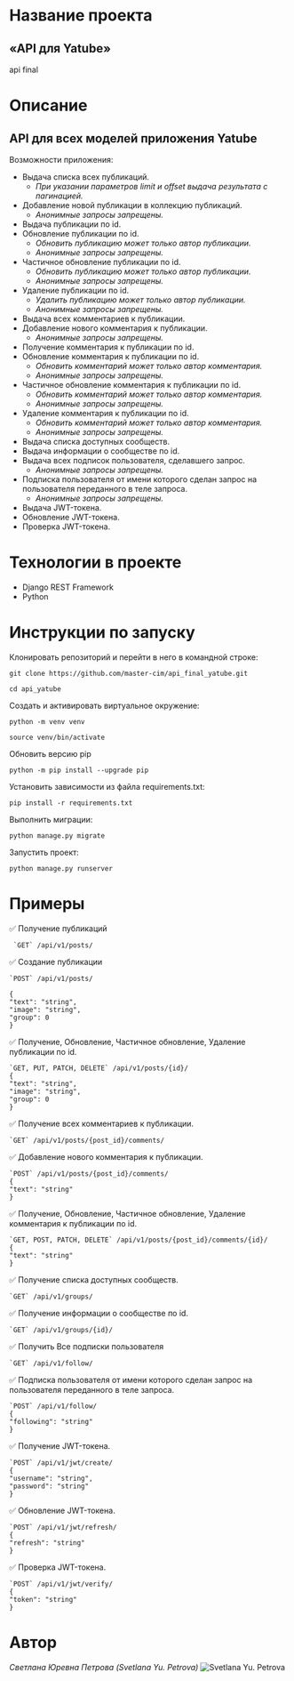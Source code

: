 # Название проекта 
## «API для Yatube»
api final
# Описание
## API для всех моделей приложения Yatube
Возможности приложения:
- Выдача списка всех публикаций. 
    - _При указании параметров limit и offset выдача  результата с пагинацией._
- Добавление новой публикации в коллекцию публикаций. 
    - _Анонимные запросы запрещены._
- Выдача публикации по id.
- Обновление публикации по id. 
    - _Обновить публикацию может только автор публикации._
    - _Анонимные запросы запрещены._
- Частичное обновление публикации по id.
    - _Обновить публикацию может только автор публикации._
    - _Анонимные запросы запрещены._
- Удаление публикации по id.
    - _Удалить публикацию может только автор публикации._
    - _Анонимные запросы запрещены._
- Выдача всех комментариев к публикации.
- Добавление нового комментария к публикации.
    - _Анонимные запросы запрещены._
- Получение комментария к публикации по id.
- Обновление комментария к публикации по id.
    - _Обновить комментарий может только автор комментария._
    -  _Анонимные запросы запрещены._
- Частичное обновление комментария к публикации по id.
    - _Обновить комментарий может только автор комментария._
    - _Анонимные запросы запрещены._
- Удаление комментария к публикации по id.
    - _Обновить комментарий может только автор комментария._
    - _Анонимные запросы запрещены._
- Выдача списка доступных сообществ.
- Выдача информации о сообществе по id.
- Выдача всех подписок пользователя, сделавшего запрос.
    - _Анонимные запросы запрещены._
- Подписка пользователя от имени которого сделан запрос на пользователя переданного в теле запроса.
    - _Анонимные запросы запрещены._
- Выдача JWT-токена.
- Обновление JWT-токена.
- Проверка JWT-токена.
# Технологии в проекте
- Django REST Framework
- Python
# Инструкции по запуску
Клонировать репозиторий и перейти в него в командной строке:

```
git clone https://github.com/master-cim/api_final_yatube.git
```

```
cd api_yatube
```

Cоздать и активировать виртуальное окружение:

```
python -m venv venv
```

```
source venv/bin/activate
```
Обновить версию pip
```
python -m pip install --upgrade pip
```

Установить зависимости из файла requirements.txt:

```
pip install -r requirements.txt
```

Выполнить миграции:

```
python manage.py migrate
```

Запустить проект:

```
python manage.py runserver
```
# Примеры
:white_check_mark: Получение публикаций

```
 `GET` /api/v1/posts/
```
:white_check_mark: Создание публикации
```
`POST` /api/v1/posts/

{
"text": "string",
"image": "string",
"group": 0
}
```
:white_check_mark: Получение, Обновление,  Частичное обновление, Удаление публикации по id.
```
`GET, PUT, PATCH, DELETE` /api/v1/posts/{id}/
{
"text": "string",
"image": "string",
"group": 0
}
```
:white_check_mark: Получение всех комментариев к публикации.
```
`GET` /api/v1/posts/{post_id}/comments/
```
:white_check_mark: Добавление нового комментария к публикации.
```
`POST` /api/v1/posts/{post_id}/comments/
{
"text": "string"
}
```
:white_check_mark: Получение, Обновление, Частичное обновление, Удаление  комментария к публикации по id.
```
`GET, POST, PATCH, DELETE` /api/v1/posts/{post_id}/comments/{id}/
{
"text": "string"
}
```
:white_check_mark: Получение списка доступных сообществ.
```
`GET` /api/v1/groups/
```
:white_check_mark: Получение информации о сообществе по id.
```
`GET` /api/v1/groups/{id}/
```
:white_check_mark: Получить Все подписки пользователя
```
`GET` /api/v1/follow/

```
:white_check_mark: Подписка пользователя от имени которого сделан запрос на пользователя переданного в теле запроса.
```
`POST` /api/v1/follow/
{
"following": "string"
}
```
:white_check_mark: Получение JWT-токена.
```
`POST` /api/v1/jwt/create/
{
"username": "string",
"password": "string"
}
```
:white_check_mark: Обновление JWT-токена.
```
`POST` /api/v1/jwt/refresh/
{
"refresh": "string"
}
```
:white_check_mark: Проверка JWT-токена.
```
`POST` /api/v1/jwt/verify/
{
"token": "string"
}
```
# Автор
_Светлана Юревна Петрова_
_(Svetlana Yu. Petrova)_
![Svetlana Yu. Petrova](https://www.facebook.com/photo/?fbid=2550265821709438&set=a.113824735353571 "Svetlana Yu. Petrova")

